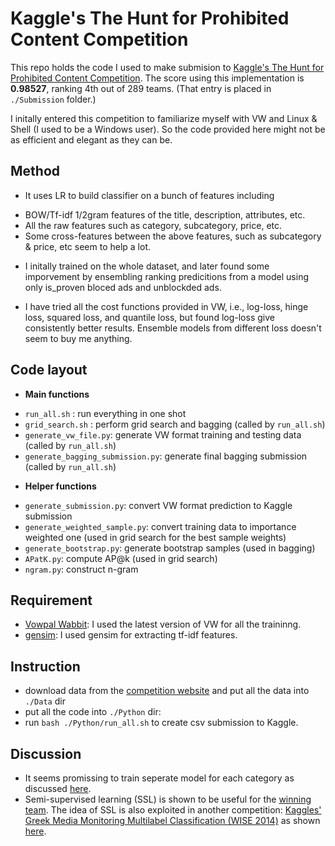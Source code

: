# Kaggle's The Hunt for Prohibited Content Competition
  
This repo holds the code I used to make submision to [Kaggle's The Hunt for Prohibited Content Competition](http://www.kaggle.com/c/avito-prohibited-content). The score using this implementation is **0.98527**, ranking 4th out of 289 teams. (That entry is placed in `./Submission` folder.)

I initally entered this competition to familiarize myself with VW and Linux & Shell (I used to be a Windows user). So the code provided here might not be as efficient and elegant as they can be.


## Method

* It uses LR to build classifier on a bunch of features including

 - BOW/Tf-idf 1/2gram features of the title, description, attributes, etc.
 - All the raw features such as category, subcategory, price, etc.
 - Some cross-features between the above features, such as subcategory & price, etc seem to help a lot.

* I initally trained on the whole dataset, and later found some imporvement by ensembling ranking predicitions from a model using only is_proven bloced ads and unblockded ads.

* I have tried all the cost functions provided in VW, i.e., log-loss, hinge loss, squared loss, and quantile loss, but found log-loss give consistently better results. Ensemble models from different loss doesn't seem to buy me anything.

## Code layout
* **Main functions**
 - `run_all.sh` : run everything in one shot
 - `grid_search.sh` : perform grid search and bagging (called by `run_all.sh`)
 - `generate_vw_file.py`: generate VW format training and testing data (called by `run_all.sh`)
 - `generate_bagging_submission.py`: generate final bagging submission (called by `run_all.sh`)
 
* **Helper functions**
 - `generate_submission.py`: convert VW format prediction to Kaggle submission
 - `generate_weighted_sample.py`: convert training data to importance weighted one (used in grid search for the best sample weights)
 - `generate_bootstrap.py`: generate bootstrap samples (used in bagging)
 - `APatK.py`: compute AP@k (used in grid search)
 - `ngram.py`: construct n-gram
 

## Requirement

- [Vowpal Wabbit](https://github.com/JohnLangford/vowpal_wabbit): I used the latest version of VW for all the traininng.
- [gensim](http://radimrehurek.com/gensim/): I used gensim for extracting tf-idf features.
  
  
## Instruction

* download data from the [competition website](http://www.kaggle.com/c/avito-prohibited-content/data) and put all the data into `./Data` dir
* put all the code into `./Python` dir:
* run `bash ./Python/run_all.sh` to create csv submission to Kaggle.


## Discussion

* It seems promissing to train seperate model for each category as discussed [here](http://www.kaggle.com/c/avito-prohibited-content/forums/t/10178/congrats-barisumog-giulio/52856#post52856).
* Semi-supervised learning (SSL) is shown to be useful for the [winning team](http://www.kaggle.com/c/avito-prohibited-content/forums/t/10178/congrats-barisumog-giulio/52812#post52812). The idea of SSL is also exploited in another competition: [Kaggles' Greek Media Monitoring Multilabel Classification (WISE 2014)](http://www.kaggle.com/c/wise-2014) as shown [here](http://www.kaggle.com/c/wise-2014/forums/t/9773/our-approach-5th-place/50766#post50766).